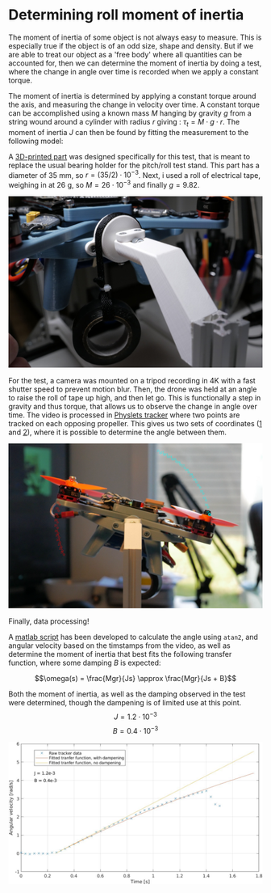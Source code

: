 # Determining roll moment of inertia

The moment of inertia of some object is not always easy to measure. This is especially true if the object is of an odd size, shape and density. But if we are able to treat our object as a 'free body' where all quantities can be accounted for, then we can determine the moment of inertia by doing a test, where the change in angle over time is recorded when we apply a constant torque.

The moment of inertia is determined by applying a constant torque around the axis, and measuring the change in velocity over time. A constant torque can be accomplished using a known mass $M$ hanging by gravity $g$ from a string wound around a cylinder with radius $r$ giving : $\tau_t = M \cdot g \cdot r$. The moment of inertia $J$ can then be found by fitting the measurement to the following model:

A [3D-printed part](/3dparts/droneframe_v1/pitch_bearing_pivot_wide.obj) was designed specifically for this test, that is meant to replace the usual bearing holder for the pitch/roll test stand. This part has a diameter of $35 \text{ mm}$, so $r = (35/2)\cdot 10^{-3}$. Next, i used a roll of electrical tape, weighing in at $26 \text{ g}$, so $M = 26\cdot 10^{-3}$ and finally $g = 9.82$.

![](/images/inertia_torquer.png)

For the test, a camera was mounted on a tripod recording in 4K with a fast shutter speed to prevent motion blur. Then, the drone was held at an angle to raise the roll of tape up high, and then let go. This is functionally a step in gravity and thus torque, that allows us to observe the change in angle over time. The video is processed in [Physlets tracker](https://physlets.org/tracker/) where two points are tracked on each opposing propeller. This gives us two sets of coordinates ([1](/tests/inertia_meas/pitch_inertia_left_point.csv) and [2](/tests/inertia_meas/pitch_inertia_right_point.csv)), where it is possible to determine the angle between them.

![](/images/inertia_test_setup.png)

Finally, data processing!

A [matlab script](/software/misc-tools/roll_moment_inertia.m) has been developed to calculate the angle using $\texttt{atan2}$, and angular velocity based on the timstamps from the video, as well as determine the moment of inertia that best fits the following transfer function, where some damping $B$ is expected:

$$\omega(s) = \frac{Mgr}{Js} \approx \frac{Mgr}{Js + B}$$

Both the moment of inertia, as well as the damping observed in the test were determined, though the dampening is of limited use at this point.
$$J = 1.2\cdot 10^{-3}$$$$B = 0.4\cdot 10^{-3}$$

![](/images/roll_moment_of_inertia.jpg)